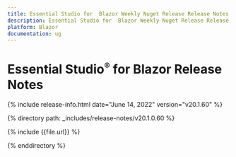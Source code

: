 ```yaml
---
title: Essential Studio for  Blazor Weekly Nuget Release Release Notes  
description: Essential Studio for  Blazor Weekly Nuget Release Release Notes 
platform: Blazor
documentation: ug
---
```


# Essential Studio<sup style="font-size:70%">&reg;</sup> for  Blazor  Release Notes  

{% include release-info.html date="June 14, 2022"  version="v20.1.60" %} 

{% directory path: _includes/release-notes/v20.1.0.60 %}

{% include {{file.url}} %}

{% enddirectory %}
